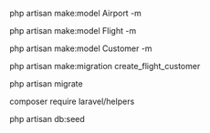 php artisan make:model Airport -m 

php artisan make:model Flight -m 

php artisan make:model Customer -m

php artisan make:migration create_flight_customer

php artisan migrate

composer require laravel/helpers

php artisan db:seed
